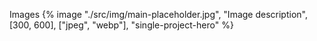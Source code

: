 Images
{% image "./src/img/main-placeholder.jpg", "Image description", [300, 600], ["jpeg", "webp"], "single-project-hero" %}